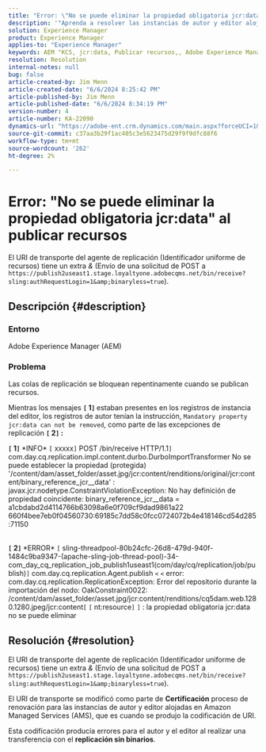 ```yaml
---
title: "Error: \"No se puede eliminar la propiedad obligatoria jcr:data\" al publicar recursos"
description: '"Aprenda a resolver las instancias de autor y editor alojadas en Amazon Managed Services (AMS) cuando se produce la codificación de URI".'
solution: Experience Manager
product: Experience Manager
applies-to: "Experience Manager"
keywords: AEM "KCS, jcr:data, Publicar recursos,, Adobe Experience Manager, Amazon Managed Services, AMS, Solución de problemas, URI de transporte, Identificador uniforme de recursos de transporte"
resolution: Resolution
internal-notes: null
bug: false
article-created-by: Jim Menn
article-created-date: "6/6/2024 8:25:42 PM"
article-published-by: Jim Menn
article-published-date: "6/6/2024 8:34:19 PM"
version-number: 4
article-number: KA-22090
dynamics-url: "https://adobe-ent.crm.dynamics.com/main.aspx?forceUCI=1&pagetype=entityrecord&etn=knowledgearticle&id=36824eef-4224-ef11-840a-000d3a338844"
source-git-commit: c37aa3b29f1ac405c3e5623475d29f9f9dfc88f6
workflow-type: tm+mt
source-wordcount: '262'
ht-degree: 2%

---
```


# Error: &quot;No se puede eliminar la propiedad obligatoria jcr:data&quot; al publicar recursos


El URI de transporte del agente de replicación (Identificador uniforme de recursos) tiene un extra *&amp;* (Envío de una solicitud de POST a `https://publish2useast1.stage.loyaltyone.adobecqms.net/bin/receive?sling:authRequestLogin=1&amp;binaryless=true`).

## Descripción {#description}


### <b>Entorno</b>

Adobe Experience Manager (AEM)

### <b>Problema</b>

Las colas de replicación se bloquean repentinamente cuando se publican recursos.

Mientras los mensajes <b>`[` 1`]` </b> estaban presentes en los registros de instancia del editor, los registros de autor tenían la instrucción, `Mandatory property jcr:data can not be removed`, como parte de las excepciones de replicación <b>`[` 2`]` :</b>


<b>`[` 1`]` </b> \*INFO\* `[` xxxxx`]`  POST /bin/receive HTTP/1.1`]`  com.day.cq.replication.impl.content.durbo.DurboImportTransformer No se puede establecer la propiedad (protegida) &#39;/content/dam/asset_folder/asset.jpg/jcr:content/renditions/original/jcr:content/binary_reference_jcr__data&#39; : javax.jcr.nodetype.ConstraintViolationException: No hay definición de propiedad coincidente: binary_reference_jcr__data = a1cbdabd2d4114766b63098a6e0f709cf9dad9861a22 660f4bee7eb0f04560730:69185c7dd58c0fcc0724072b4e418146cd54d285:71150<br><br>

<b>`[` 2`]` </b> \*ERROR\* `[` sling-threadpool-80b24cfc-26d8-479d-940f-1484c9ba9347-(apache-sling-job-thread-pool)-34-com_day_cq_replication_job_publish1useast1(com/day/cq/replication/job/publish)`]`  com.day.cq.replication.Agent.publish `<` `<`  error: com.day.cq.replication.ReplicationException: Error del repositorio durante la importación del nodo: OakConstraint0022: /content/dam/asset_folder/asset.jpg/jcr:content/renditions/cq5dam.web.1280.1280.jpeg/jcr:content`[` `[` nt:resource`]` `]` : la propiedad obligatoria jcr:data no se puede eliminar<br>

## Resolución {#resolution}


El URI de transporte del agente de replicación (Identificador uniforme de recursos) tiene un extra *&amp;* (Envío de una solicitud de POST a `https://publish2useast1.stage.loyaltyone.adobecqms.net/bin/receive?sling:authRequestLogin=1&amp;binaryless=true`).

El URI de transporte se modificó como parte de <b>Certificación</b> proceso de renovación para las instancias de autor y editor alojadas en Amazon Managed Services (AMS), que es cuando se produjo la codificación de URI.

Esta codificación producía errores para el autor y el editor al realizar una transferencia con el <b>replicación sin binarios</b>.

